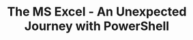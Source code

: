 ---
ref: FestiveTechCalendar2020
title: The MS Excel - An Unexpected Journey with PowerShell
excerpt: 
tags: [_CloudFamily, excel, FestiveTechCalendar, importexcel, msdevuk, powershell]
categories: [english, community, events, importexcel]
lang: en
locale: en-GB
permalink: /blog/:year/:month/:title/
---